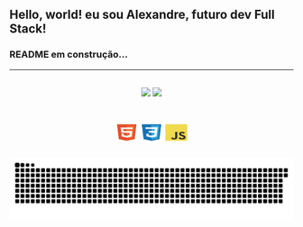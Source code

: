 ## Hello, world! eu sou Alexandre, futuro dev Full Stack!
### README em construção...

<hr>

<div align="center"><br>
<img height="200" src="https://github-readme-stats.vercel.app/api?username=aleretamero&show_icons=true&theme=dark&include_all_commits=true&count_private=true"/>

<img height="200" src="https://github-readme-stats.vercel.app/api/top-langs/?username=aleretamero&layout=compact&langs_count=16&theme=dark"/>
</div>

##

<br>
<div align="center">
  <img align="center" alt="badge HTML5" height="30" width="40" src="https://raw.githubusercontent.com/devicons/devicon/master/icons/html5/html5-original.svg">
  <img align="center" alt="badge CSS3" height="30" width="40" src="https://raw.githubusercontent.com/devicons/devicon/master/icons/css3/css3-original.svg">
  <img align="center" alt="badge JavaScript" height="30" width="40" src="https://raw.githubusercontent.com/devicons/devicon/master/icons/javascript/javascript-original.svg">
</div>

##

<div align="center">
<img align="center" alt="Snake game" height="auto" width="auto" src="https://github.com/aleretamero/aleretamero/blob/output/github-contribution-grid-snake.svg">
</div>

<!--![snake gif](https://github.com/aleretamero/aleretamero/blob/output/github-contribution-grid-snake.svg)-->
